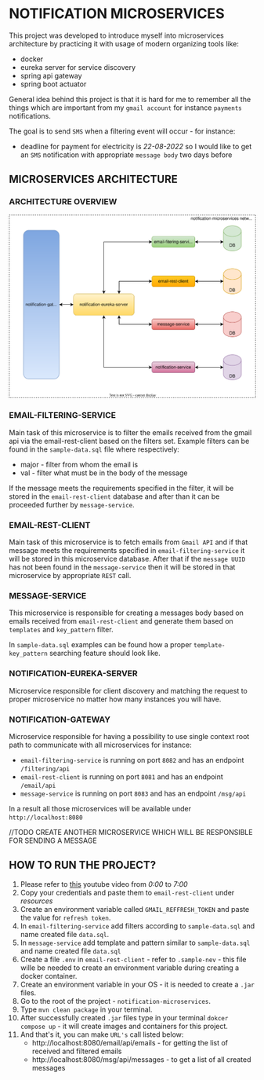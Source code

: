# NOTIFICATION MICROSERVICES

This project was developed to introduce myself into microservices architecture by practicing 
it with usage of modern organizing tools like:
* docker
* eureka server for service discovery
* spring api gateway
* spring boot actuator


General idea behind this project is that it is hard for me to remember all the things which
are important from my `gmail account` for instance `payments` notifications.

The goal is to send `SMS` when a filtering event will occur - for instance:
* deadline for payment for electricity is *22-08-2022* so I would like to get an `SMS` notification 
with appropriate `message body` two days before

## MICROSERVICES ARCHITECTURE

### ARCHITECTURE OVERVIEW

![architecture overview](https://github.com/konopkagrzegorz/notification-microservices/blob/master/notification-microservices-overview.svg)

### EMAIL-FILTERING-SERVICE
Main task of this microservice is to filter the emails received from the gmail api via the email-rest-client 
based on the filters set. Example filters can be found in the `sample-data.sql` file where respectively:
* major - filter from whom the email is
* val - filter what must be in the body of the message

If the message meets the requirements specified in the filter, it will be stored in the `email-rest-client` 
database and after than it can be proceeded further by `message-service`.
### EMAIL-REST-CLIENT
Main task of this microservice is to fetch emails from `Gmail API` and if that message meets the requirements 
specified in `email-filtering-service` it will be stored in this microservice database. After that if the `message UUID` 
has not been found in the `message-service` then it will be stored in that microservice by appropriate `REST` call.
### MESSAGE-SERVICE
This microservice is responsible for creating a messages body based on emails received from `email-rest-client` and 
generate them based on `templates` and `key_pattern` filter.

In `sample-data.sql` examples can be found how a proper `template-key_pattern` searching feature should look like.

### NOTIFICATION-EUREKA-SERVER
Microservice responsible for client discovery and matching the request to proper microservice no matter how many instances
you will have.
### NOTIFICATION-GATEWAY
Microservice responsible for having a possibility to use single context root path to communicate with all microservices
for instance:
* `email-filtering-service` is running on port `8082` and has an endpoint `/filtering/api`
* `email-rest-client` is running on port `8081` and has an endpoint `/email/api`
* `message-service` is running on port `8083` and has an endpoint `/msg/api`

In a result all those microservices will be available under `http://localhost:8080` 

//TODO CREATE ANOTHER MICROSERVICE WHICH WILL BE RESPONSIBLE FOR SENDING A MESSAGE

## HOW TO RUN THE PROJECT?
1. Please refer to [this](https://www.youtube.com/watch?v=-rcRf7yswfM) youtube video from *0:00* to *7:00*
2. Copy your credentials and paste them to `email-rest-client` under *resources*
3. Create an environment variable called `GMAIL_REFFRESH_TOKEN` and paste the value for `refresh token`.
4. In `email-filtering-service` add filters according to `sample-data.sql` and name created file `data.sql`.
5. In `message-service` add template and pattern similar to `sample-data.sql` and name created file `data.sql`
6. Create a file `.env` in `email-rest-client` - refer to `.sample-nev` - this file wille be needed to create an environment
variable during creating a docker container.
7. Create an environment variable in your OS - it is needed to create a `.jar` files.
8. Go to the root of the project - `notification-microservices`.
9. Type `mvn clean package` in your terminal.
10. After successfully created `.jar` files type in your terminal `dokcer compose up` - it will create images
and containers for this project.
11. And that's it, you can make `URL's` call listed below:
    * http://localhost:8080/email/api/emails - for getting the list of received and filtered emails
    * http://localhost:8080/msg/api/messages - to get a list of all created messages
